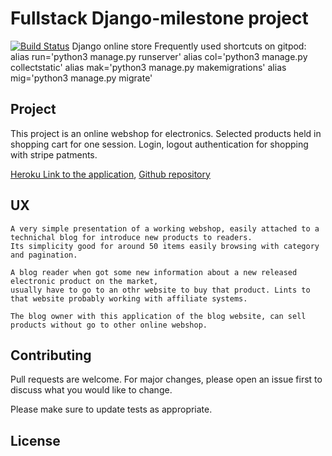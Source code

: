 # Fullstack Django-milestone project
[![Build Status](https://travis-ci.org/aticodein/django-milestone.svg?branch=master)](https://travis-ci.org/aticodein/django-milestone)
Django online store
Frequently used shortcuts on gitpod:
alias run='python3 manage.py runserver'
alias col='python3 manage.py collectstatic'
alias mak='python3 manage.py makemigrations'
alias mig='python3 manage.py migrate'


## Project 

This project is an online webshop for electronics. 
Selected products held in shopping cart for one session.
Login, logout authentication for shopping with stripe patments.


 [Heroku Link to the application](https://milestone-4-django-project.herokuapp.com),
 [Github repository](https://github.com/aticodein/django-milestone)

## UX

```
A very simple presentation of a working webshop, easily attached to a technichal blog for introduce new products to readers.
Its simplicity good for around 50 items easily browsing with category and pagination.

A blog reader when got some new information about a new released electronic product on the market,
usually have to go to an othr website to buy that product. Lints to that website probably working with affiliate systems.

The blog owner with this application of the blog website, can sell products without go to other online webshop.

```

## Contributing
Pull requests are welcome. For major changes, please open an issue first to discuss what you would like to change.

Please make sure to update tests as appropriate.

## License


